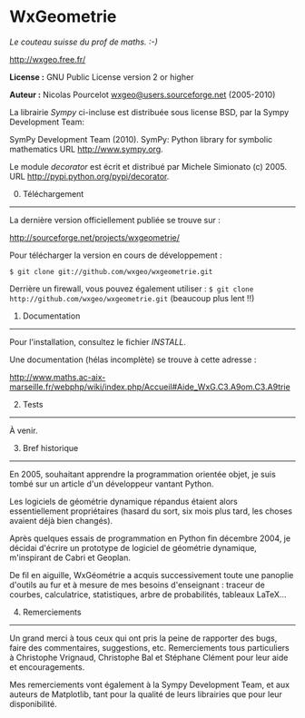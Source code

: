 WxGeometrie
===========

*Le couteau suisse du prof de maths. :-)*

<http://wxgeo.free.fr/>

**License :** GNU Public License version 2 or higher

**Auteur :** Nicolas Pourcelot <wxgeo@users.sourceforge.net> (2005-2010)


La librairie *Sympy* ci-incluse est distribuée sous license BSD,
par la Sympy Development Team:

SymPy Development Team (2010). SymPy: Python library for symbolic mathematics
URL <http://www.sympy.org>.


Le module *decorator* est écrit et distribué par Michele Simionato (c) 2005.
URL <http://pypi.python.org/pypi/decorator>.



0. Téléchargement
-----------------

La dernière version officiellement publiée se trouve sur :

<http://sourceforge.net/projects/wxgeometrie/>


Pour télécharger la version en cours de développement :

`$ git clone git://github.com/wxgeo/wxgeometrie.git`

Derrière un firewall, vous pouvez également utiliser :
`$ git clone http://github.com/wxgeo/wxgeometrie.git`
(beaucoup plus lent !!)




1. Documentation
----------------

Pour l'installation, consultez le fichier *INSTALL*.

Une documentation (hélas incomplète) se trouve à cette adresse :

<http://www.maths.ac-aix-marseille.fr/webphp/wiki/index.php/Accueil#Aide_WxG.C3.A9om.C3.A9trie>



2. Tests
--------

À venir.



3. Bref historique
------------------

En 2005, souhaitant apprendre la programmation orientée objet, je suis tombé
sur un article d'un développeur vantant Python.

Les logiciels de géométrie dynamique répandus étaient alors essentiellement
propriétaires (hasard du sort, six mois plus tard, les choses avaient déjà bien
changés).

Après quelques essais de programmation en Python fin décembre 2004, je décidai
d'écrire un prototype de logiciel de géométrie dynamique, m'inspirant de Cabri
et Geoplan.

De fil en aiguille, WxGéométrie a acquis successivement toute une panoplie d'outils
au fur et à mesure de mes besoins d'enseignant : traceur de courbes, calculatrice,
statistiques, arbre de probabilités, tableaux LaTeX...



4. Remerciements
----------------

Un grand merci à tous ceux qui ont pris la peine de rapporter des bugs, faire des
commentaires, suggestions, etc.
Remerciements tous particuliers à Christophe Vrignaud, Christophe Bal et Stéphane
Clément pour leur aide et encouragements.

Mes remerciements vont également à la Sympy Development Team,
et aux auteurs de Matplotlib, tant pour la qualité de leurs librairies que pour
leur disponibilité.
